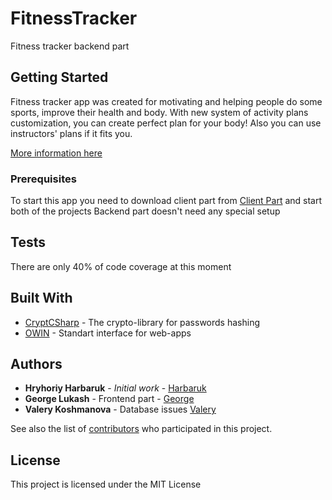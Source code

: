 # FitnessTracker

Fitness tracker backend part

## Getting Started

Fitness tracker app was created for motivating and helping people do some sports, improve their health and body. With new system of activity plans customization, you can create perfect plan for your body! Also you can use instructors' plans if it fits you. 

[More information here](https://drive.google.com/file/d/1txhbqLALtVpsIpzq-ThZfzl3r94iEmzn/view?usp=sharing)

### Prerequisites

To start this app you need to download client part from [Client Part](https://github.com/GeorgeLukash/ClientPart) and start both of the projects
Backend part doesn't need any special setup


## Tests

There are only 40% of code coverage at this moment


## Built With

* [CryptCSharp](https://github.com/ChrisMcKee/cryptsharp) - The crypto-library for passwords hashing
* [OWIN](http://owin.org/) - Standart interface for web-apps

## Authors

* **Hryhoriy Harbaruk** - *Initial work* - [Harbaruk](https://github.com/Harbaruk)
* **George Lukash** - Frontend part - [George](https://github.com/GeorgeLukash)
* **Valery Koshmanova** - Database issues [Valery](https://github.com/Valery227)

See also the list of [contributors](https://github.com/Harbaruk/FitnessTracker.Server/contributors) who participated in this project.

## License

This project is licensed under the MIT License
